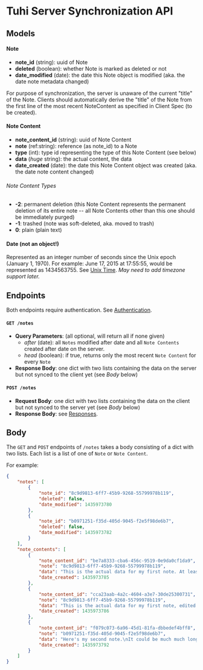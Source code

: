 # Tuhi Server Synchronization API #

## Models
#### Note
* **note_id** (string): uuid of Note
* **deleted** (boolean): whether Note is marked as deleted or not
* **date_modified** (date): the date this Note object is modified (aka. the date note metadata changed)

For purpose of synchronization, the server is unaware of the current "title" of the Note. Clients should automatically derive the "title" of the Note from the first line of the most recent NoteContent as specified in Client Spec (to be created).


#### Note Content
* **note_content_id** (string): uuid of Note Content
* **note** (ref:string): reference (as note_id) to a Note
* **type** (int): type id representing the type of this Note Content (see below)
* **data** (*huge* string): the actual content, the data
* **date_created** (date): the date this Note Content object was created (aka. the date note content changed)

###### Note Content Types
* **-2**: permanent deletion (this Note Content represents the permanent deletion of its entire note -- all Note Contents other than this one should be immediately purged)
* **-1**: trashed (note was soft-deleted, aka. moved to trash)
* **0**: plain (plain text)

#### Date (not an object!)
Represented as an integer number of seconds since the Unix epoch (January 1, 1970). For example: June 17, 2015 at 17:55:55, would be represented as 1434563755. See [Unix Time](https://en.wikipedia.org/wiki/Unix_time).
*May need to add timezone support later.*

## Endpoints
Both endpoints require authentication. See [Authentication](https://github.com/icasdri/tuhi/blob/master/authentication.md).

#### `GET /notes`
* **Query Parameters**: (all optional, will return all if none given)
	* *after* (date): all `Notes` modified after date and all `Note Contents` created after date on the server.
	* *head* (boolean): if true, returns only the most recent `Note Content` for every `Note`
* **Response Body**: one dict with two lists containing the data on the server but not synced to the client yet (see *Body* below)


#### `POST /notes`
* **Request Body**: one dict with two lists containing the data on the client but not synced to the server yet (see *Body* below)
* **Response Body**: see [Responses](https://github.com/icasdri/tuhi/blob/master/responses.md).


## Body
The `GET` and `POST` endpoints of `/notes` takes a body consisting of a dict with two lists. Each list is a list of one of `Note` or `Note Content`.

For example:

```json
{
    "notes": [
        {
            "note_id": "8c9d9813-6ff7-45b9-9268-55799978b119",
            "deleted": false,
            "date_modified": 1435973780
        },
        {
            "note_id": "b0971251-f35d-405d-9045-f2e5f98de6b7",
            "deleted": false,
            "date_modified": 1435973782
        }
    ],
    "note_contents": [
        {
            "note_content_id": "be7a8333-cba6-456c-9519-0e9da0cf1da9",
            "note": "8c9d9813-6ff7-45b9-9268-55799978b119",
            "data": "This is the actual data for my first note. At least some version of it.\nThis string may become very very long.",
            "date_created": 1435973785
        },
        {
            "note_content_id": "cca23aab-4a2c-4604-a3e7-30de25300731",
            "note": "8c9d9813-6ff7-45b9-9268-55799978b119",
            "data": "This is the actual data for my first note, edited a liitle. This is another version of it.\nThis string may become very very long.",
            "date_created": 1435973786
        },
        {
            "note_content_id": "f079c073-6a96-45d1-81fa-dbbedef4bff8",
            "note": "b0971251-f35d-405d-9045-f2e5f98de6b7",
            "data": "Here's my second note.\nIt could be much much longer.",
            "date_created": 1435973792
        }
    ]
}
```
